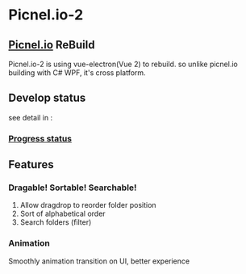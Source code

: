 # Picnel.io-2
## [Picnel.io](https://github.com/Proladon/Picnel.io) ReBuild
Picnel.io-2 is using vue-electron(Vue 2) to rebuild. so unlike picnel.io building with C# WPF, it's cross platform.

## Develop status
see detail in :
### [Progress status](https://github.com/Proladon/Picnel.io-2/projects/1)

## Features
### Dragable! Sortable! Searchable!
1. Allow dragdrop to reorder folder position
2. Sort of alphabetical order
3. Search folders (filter)

### Animation
Smoothly animation transition on UI, better experience